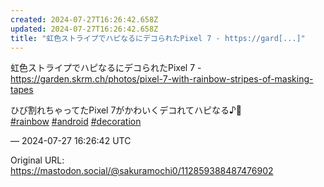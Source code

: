 ```yaml
---
created: 2024-07-27T16:26:42.658Z
updated: 2024-07-27T16:26:42.658Z
title: "虹色ストライプでハピなるにデコられたPixel 7 - https://gard[...]"
---
```


<p>虹色ストライプでハピなるにデコられたPixel 7 - <a href="https://garden.skrm.ch/photos/pixel-7-with-rainbow-stripes-of-masking-tapes" target="_blank" rel="nofollow noopener" translate="no"><span class="invisible">https://</span><span class="ellipsis">garden.skrm.ch/photos/pixel-7-</span><span class="invisible">with-rainbow-stripes-of-masking-tapes</span></a></p><p>ひび割れちゃってたPixel 7がかわいくデコれてハピなる♪🌈<br /><a href="https://mastodon.social/tags/rainbow" class="mention hashtag" rel="tag">#<span>rainbow</span></a> <a href="https://mastodon.social/tags/android" class="mention hashtag" rel="tag">#<span>android</span></a> <a href="https://mastodon.social/tags/decoration" class="mention hashtag" rel="tag">#<span>decoration</span></a></p>

&mdash; 2024-07-27 16:26:42 UTC

Original URL: https://mastodon.social/@sakuramochi0/112859388487476902
